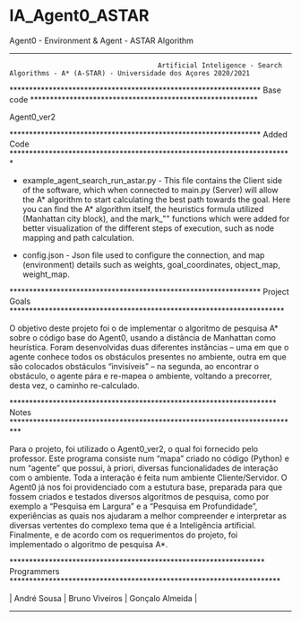 # IA_Agent0_ASTAR
Agent0 - Environment &amp; Agent - ASTAR Algorithm

***********************************************************************************************************************************************************

                                         Artificial Inteligence - Search Algorithms - A* (A-STAR) - Universidade dos Açores 2020/2021

****************************************************************    Base code    **********************************************************


  Agent0_ver2 
 
****************************************************************    Added Code    ************************************************************************

  - example_agent_search_run_astar.py - This file contains the Client side of the software, which when connected to main.py (Server) will allow the A* algorithm to start calculating the best path towards the goal. Here you can find the A* algorithm itself, the heuristics formula utilized (Manhattan city block), and the mark_"" functions which were added for better visualization of the different steps of execution, such as node mapping and path calculation.
  
  - config.json - Json file used to configure the connection, and map (environment) details such as weights, goal_coordinates, object_map, weight_map.

****************************************************************    Project Goals    **********************************************************************

O objetivo deste projeto foi o de implementar o algoritmo de pesquisa A* sobre o código base do Agent0, usando a distância de Manhattan como heurística. Foram desenvolvidas duas diferentes instâncias – uma em que o agente conhece todos os obstáculos presentes no ambiente, outra em que são colocados obstáculos “invisíveis” – na segunda, ao encontrar o obstáculo, o agente pára e re-mapea o ambiente, voltando a precorrer, desta vez, o caminho re-calculado.

********************************************************************    Notes    **************************************************************************

Para o projeto, foi utilizado o Agent0_ver2, o qual foi fornecido pelo professor. Este programa consiste num “mapa” criado no código (Python) e num “agente” que possui, à priori, diversas funcionalidades de interação com o ambiente. Toda a interação é feita num ambiente Cliente/Servidor. 
O Agent0 já nos foi providenciado com a estutura base, preparada para que fossem criados e testados diversos algoritmos de pesquisa, como por exemplo a “Pesquisa em Largura” e a “Pesquisa em Profundidade”, experiências as quais nos ajudaram a melhor compreender e interpretar as diversas vertentes do complexo tema que é a Inteligência artificial. 
Finalmente, e de acordo com os requerimentos do projeto, foi implementado o algoritmo de pesquisa A*.

*****************************************************************    Programmers    *********************************************************************
  
|    André Sousa    |    Bruno Viveiros    |    Gonçalo Almeida    |

*********************************************************************************************************************************************************
